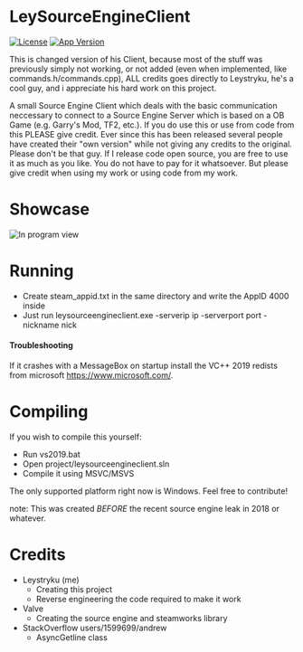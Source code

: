 # LeySourceEngineClient
[![License](https://img.shields.io/badge/license-MIT-green)](https://opensource.org/licenses/MIT)
[![App Version](https://img.shields.io/badge/version-v1.9-brightgreen)](https://github.com/Leystryku/leysourceengineclient)

This is changed version of his Client, because most of the stuff was previously simply not working, or not added (even when implemented, like commands.h/commands.cpp), ALL credits goes directly to Leystryku, he's a cool guy, and i appreciate his hard work on this project.

A small Source Engine Client which deals with the basic communication neccessary to connect to a Source Engine Server which is based on a OB Game (e.g. Garry's Mod, TF2, etc.). If you do use this or use from code from this PLEASE give credit. Ever since this has been released several people have created their "own version" while not giving any credits to the original. Please don't be that guy. If I release code open source, you are free to use it as much as you like. You do not have to pay for it whatsoever. But please give credit when using my work or using code from my work.

# Showcase
![In program view](https://raw.githubusercontent.com/Leystryku/leysourceengineclient/master/assets/preview.png)


# Running
- Create steam_appid.txt in the same directory and write the AppID 4000 inside
- Just run leysourceengineclient.exe -serverip ip -serverport port -nickname nick

#### Troubleshooting
If it crashes with a MessageBox on startup install the VC++ 2019 redists from microsoft https://www.microsoft.com/.


# Compiling
If you wish to compile this yourself:
- Run vs2019.bat
- Open project/leysourceengineclient.sln
- Compile it using MSVC/MSVS

The only supported platform right now is Windows. Feel free to contribute!

note: This was created _BEFORE_ the recent source engine leak in 2018 or whatever.

# Credits
- Leystryku (me)
  * Creating this project
  * Reverse engineering the code required to make it work
- Valve
  * Creating the source engine and steamworks library
- StackOverflow users/1599699/andrew
  * AsyncGetline class
